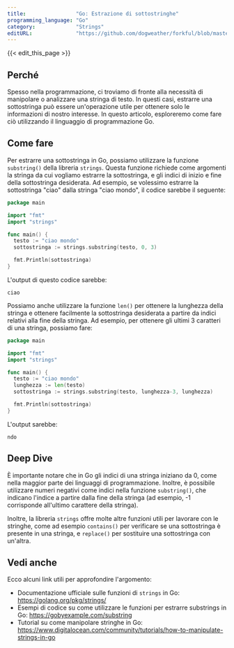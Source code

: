 ```yaml
---
title:                "Go: Estrazione di sottostringhe"
programming_language: "Go"
category:             "Strings"
editURL:              "https://github.com/dogweather/forkful/blob/master/content/it/go/extracting-substrings.md"
---
```


{{< edit_this_page >}}

## Perché 
Spesso nella programmazione, ci troviamo di fronte alla necessità di manipolare o analizzare una stringa di testo. In questi casi, estrarre una sottostringa può essere un'operazione utile per ottenere solo le informazioni di nostro interesse. In questo articolo, esploreremo come fare ciò utilizzando il linguaggio di programmazione Go.

## Come fare

Per estrarre una sottostringa in Go, possiamo utilizzare la funzione `substring()` della libreria `strings`. Questa funzione richiede come argomenti la stringa da cui vogliamo estrarre la sottostringa, e gli indici di inizio e fine della sottostringa desiderata. Ad esempio, se volessimo estrarre la sottostringa "ciao" dalla stringa "ciao mondo", il codice sarebbe il seguente:

```Go
package main

import "fmt"
import "strings"

func main() {
  testo := "ciao mondo"
  sottostringa := strings.substring(testo, 0, 3)

  fmt.Println(sottostringa)
}
```

L'output di questo codice sarebbe:

```
ciao
```

Possiamo anche utilizzare la funzione `len()` per ottenere la lunghezza della stringa e ottenere facilmente la sottostringa desiderata a partire da indici relativi alla fine della stringa. Ad esempio, per ottenere gli ultimi 3 caratteri di una stringa, possiamo fare:

```Go
package main

import "fmt"
import "strings"

func main() {
  testo := "ciao mondo"
  lunghezza := len(testo)
  sottostringa := strings.substring(testo, lunghezza-3, lunghezza)

  fmt.Println(sottostringa)
}
```

L'output sarebbe:

```
ndo
```

## Deep Dive

È importante notare che in Go gli indici di una stringa iniziano da 0, come nella maggior parte dei linguaggi di programmazione. Inoltre, è possibile utilizzare numeri negativi come indici nella funzione `substring()`, che indicano l'indice a partire dalla fine della stringa (ad esempio, -1 corrisponde all'ultimo carattere della stringa).

Inoltre, la libreria `strings` offre molte altre funzioni utili per lavorare con le stringhe, come ad esempio `contains()` per verificare se una sottostringa è presente in una stringa, e `replace()` per sostituire una sottostringa con un'altra.

## Vedi anche

Ecco alcuni link utili per approfondire l'argomento:

- Documentazione ufficiale sulle funzioni di `strings` in Go: https://golang.org/pkg/strings/
- Esempi di codice su come utilizzare le funzioni per estrarre substrings in Go: https://gobyexample.com/substring
- Tutorial su come manipolare stringhe in Go: https://www.digitalocean.com/community/tutorials/how-to-manipulate-strings-in-go